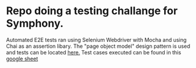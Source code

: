 # Repo doing a testing challange for Symphony. 

Automated E2E tests ran using Selenium Webdriver with Mocha and using Chai as an assertion libary. 
The "page object model" design pattern is used and tests can be located [here.](https://github.com/TimJonsson/Selenium-test/tree/main/ui-e2e-tests)
Test cases executed can be found in this [google sheet](https://docs.google.com/spreadsheets/d/1Gsk-9XVyoynsjmRr7AfSgWB_HkOsQpiYuhD3QAJbpaU/edit#gid=691465062)


